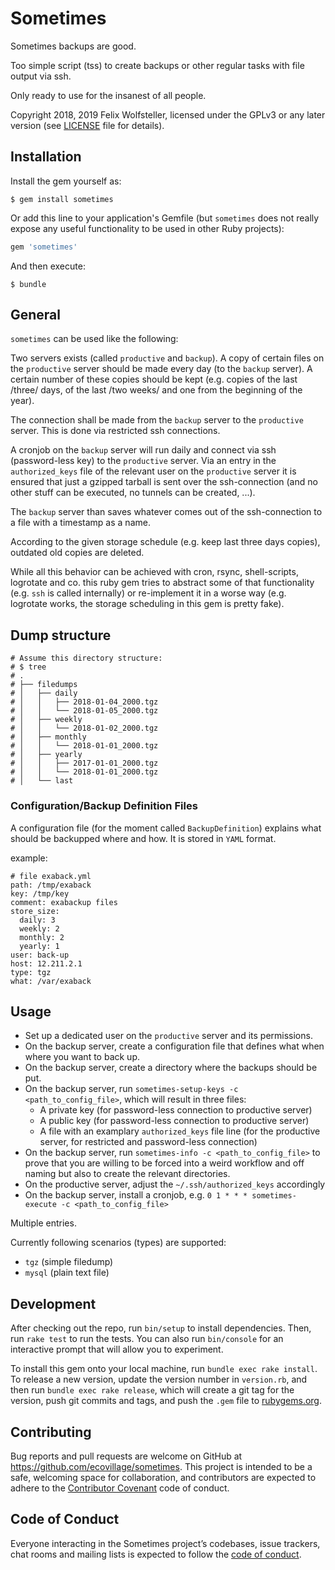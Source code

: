 # Sometimes

Sometimes backups are good.

Too simple script (tss) to create backups or other regular tasks with file output via ssh.

Only ready to use for the insanest of all people.

Copyright 2018, 2019 Felix Wolfsteller, licensed under the GPLv3 or any later version (see [LICENSE](LICENSE) file for details).

## Installation

Install the gem yourself as:

    $ gem install sometimes

Or add this line to your application's Gemfile (but `sometimes` does not really
expose any useful functionality to be used in other Ruby projects):

```ruby
gem 'sometimes'
```

And then execute:

    $ bundle


## General

`sometimes` can be used like the following:

Two servers exists (called `productive` and `backup`).  A copy of certain files on the `productive` server should be made every day (to the `backup` server).  A certain number of these copies should be kept (e.g. copies of the last /three/ days, of the last /two weeks/ and one from the beginning of the year).

The connection shall be made from the `backup` server to the `productive` server.  This is done via restricted ssh connections.

A cronjob on the `backup` server will run daily and connect via ssh (password-less key) to the `productive` server.  Via an entry in the `authorized_keys` file of the relevant user on the `productive` server it is ensured that just a gzipped tarball is sent over the ssh-connection (and no other stuff can be executed, no tunnels can be created, ...).

The `backup` server than saves whatever comes out of the ssh-connection to a file with a timestamp as a name.

According to the given storage schedule (e.g. keep last three days copies), outdated old copies are deleted.

While all this behavior can be achieved with cron, rsync, shell-scripts, logrotate and co. this ruby gem tries to abstract some of that functionality (e.g. `ssh` is called internally) or re-implement it in a worse way (e.g. logrotate works, the storage scheduling in this gem is pretty fake).


## Dump structure

```
# Assume this directory structure:
# $ tree
# .
# ├── filedumps
# │   ├── daily
# │   │   ├── 2018-01-04_2000.tgz
# │   │   └── 2018-01-05_2000.tgz
# │   ├── weekly
# │   │   └── 2018-01-02_2000.tgz
# │   ├── monthly
# │   │   └── 2018-01-01_2000.tgz
# │   ├── yearly
# │   │   ├── 2017-01-01_2000.tgz
# │   │   └── 2018-01-01_2000.tgz
# │   └── last
```


### Configuration/Backup Definition Files

A configuration file (for the moment called `BackupDefinition`) explains what should be backupped where and how. It is stored in `YAML` format.

example:

```
# file exaback.yml
path: /tmp/exaback
key: /tmp/key
comment: exabackup files
store_size:
  daily: 3
  weekly: 2
  monthly: 2
  yearly: 1
user: back-up
host: 12.211.2.1
type: tgz
what: /var/exaback
```

## Usage

  - Set up a dedicated user on the `productive` server and its permissions.
  - On the backup server, create a configuration file that defines what when where you want to back up.
  - On the backup server, create a directory where the backups should be put.
  - On the backup server, run `sometimes-setup-keys -c <path_to_config_file>`, which will result in three files:
    * A private key (for password-less connection to productive server)
    * A public key  (for password-less connection to productive server)
    * A file with an examplary `authorized_keys` file line (for the productive server, for restricted and password-less connection)
  - On the backup server, run `sometimes-info -c <path_to_config_file>` to prove that you are willing to be forced into a weird workflow and off naming but also to create the relevant directories.
  - On the productive server, adjust the `~/.ssh/authorized_keys` accordingly
  - On the backup server, install a cronjob, e.g. `0 1 * * * sometimes-execute -c <path_to_config_file>`

Multiple entries.

Currently following scenarios (types) are supported:
  * `tgz` (simple filedump)
  * `mysql` (plain text file)

## Development

After checking out the repo, run `bin/setup` to install dependencies. Then, run `rake test` to run the tests. You can also run `bin/console` for an interactive prompt that will allow you to experiment.

To install this gem onto your local machine, run `bundle exec rake install`. To release a new version, update the version number in `version.rb`, and then run `bundle exec rake release`, which will create a git tag for the version, push git commits and tags, and push the `.gem` file to [rubygems.org](https://rubygems.org).

## Contributing

Bug reports and pull requests are welcome on GitHub at https://github.com/ecovillage/sometimes. This project is intended to be a safe, welcoming space for collaboration, and contributors are expected to adhere to the [Contributor Covenant](http://contributor-covenant.org) code of conduct.

## Code of Conduct

Everyone interacting in the Sometimes project’s codebases, issue trackers, chat rooms and mailing lists is expected to follow the [code of conduct](https://github.com/ecovillage/sometimes/blob/master/CODE_OF_CONDUCT.md).
